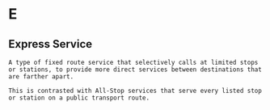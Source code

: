 # E

## Express Service

```{tabbed} Definition
A type of fixed route service that selectively calls at limited stops or stations, to provide more direct services between destinations that are farther apart.

This is contrasted with All-Stop services that serve every listed stop or station on a public transport route.
```
